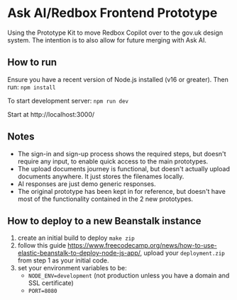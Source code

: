 # Ask AI/Redbox Frontend Prototype

Using the Prototype Kit to move Redbox Copilot over to the gov.uk design system. The intention is to also allow for future merging with Ask AI.

## How to run

Ensure you have a recent version of Node.js installed (v16 or greater). Then run:
`npm install`

To start development server:
`npm run dev`

Start at http://localhost:3000/

## Notes

* The sign-in and sign-up process shows the required steps, but doesn't require any input, to enable quick access to the main prototypes.
* The upload documents journey is functional, but doesn't actually upload documents anywhere. It just stores the filenames locally.
* AI responses are just demo generic responses.
* The original prototype has been kept in for reference, but doesn't have most of the functionality contained in the 2 new prototypes.

## How to deploy to a new Beanstalk instance

1. create an initial build to deploy `make zip`
2. follow this guide https://www.freecodecamp.org/news/how-to-use-elastic-beanstalk-to-deploy-node-js-app/, upload your `deployment.zip` from step 1 as your initial code.
3. set your environment variables to be:
   * `NODE_ENV=development` (not production unless you have a domain and SSL certificate)
   * `PORT=8080`